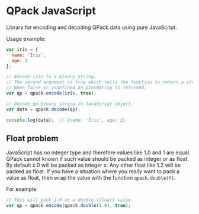 QPack JavaScript
================

Library for encoding and decoding QPack data using pure JavaScript.

Usage example:
```javascript
var iris = {
  name: 'Iris',
  age: 3
};

// Encode iris to a binary string.
// The second argument is true which tells the function to return a string.
// When false or undefined an Uint8Array is returned.
var qp = qpack.encode(iris, true);

// Decode qp binary string to JavaScript object.
var data = qpack.decode(qp);

console.log(data);  // {name: 'Iris', age: 3}
```

Float problem
-------------

JavaScript has no integer type and therefore values like 1.0 and 1 are equal. QPack cannot known if such value should be packed as integer or as float. By default x.0 will be packed as integer x. Any other float like 1.2 will be packed as float. If you have a situation where you really want to pack a value as float, then wrap the value with the function `qpack.double(f)`.

For example:
```javascript
// This will pack 1.0 as a double (float) value.
var qp = qpack.encode(qpack.double(1.0), true);
```

